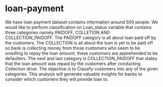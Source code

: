 # loan-payment
We have loan payment dataset contains information around 500 people.  We would like to perform classification on Loan_status variable that contains three categories namely PAIDOFF, COLLETION AND COLLECTION_PAIDOFF.   The PAIDOFF category is all about loan paid off by the customers.  The COLLECTION is all about the loan is yet to be paid off so bank is collecting money from those customers who seem to be unwilling to repay the loan amount; these customers are apprehended to be defaulters.  The next and last category is COLLECTION_PAIDOFF that states that the loan amount was repaid by the customers after conducting Collection drive.   The objective is to Classify customers into any of the given categories.  This analysis will generate valuable insights for banks to consider which customers they will provide loan to.
